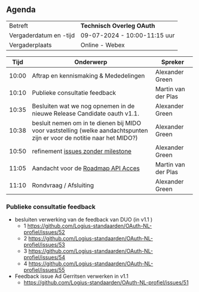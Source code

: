 ## Agenda

|  |   |
|------------------------|-------------------------------------| 
| Betreft  | **Technisch Overleg OAuth** |
| Vergaderdatum en -tijd | 09-07-2024 - 10:00-11:15 uur  |
| Vergaderplaats  | Online - Webex|


| Tijd | Onderwerp |Spreker|
| --- | --- | --- |
| 10:00 | Aftrap en kennismaking & Mededelingen  |  Alexander Green |
| 10:10 | Publieke consultatie feedback  |  Martin van der Plas |
| 10:35 | Besluiten wat we nog opnemen in de nieuwe Release Candidate oauth v1.1.  |  Alexander Green |
| 10:38 | besluit nemen om in te dienen bij MIDO voor vaststelling (welke aandachtspunten zijn er voor de notitie naar het MIDO?) |  Alexander Green |
| 10:50 | refinement [issues zonder milestone](https://github.com/Logius-standaarden/OAuth-NL-profiel/issues?q=is%3Aopen+is%3Aissue+no%3Amilestone) | Alexander Green |
| 11:05 | Aandacht voor de [Roadmap API Acces](https://github.com/orgs/Logius-standaarden/projects/2/views/1) |  Martin van der Plas |
| 11:10 | Rondvraag / Afsluiting | Alexander Green |

### Publieke consultatie feedback
- besluiten verwerking van de feedback van DUO (in v1.1 )
  - 1 https://github.com/Logius-standaarden/OAuth-NL-profiel/issues/52
  - 2 https://github.com/Logius-standaarden/OAuth-NL-profiel/issues/53
  - 3 https://github.com/Logius-standaarden/OAuth-NL-profiel/issues/54
  - 4 https://github.com/Logius-standaarden/OAuth-NL-profiel/issues/55
- Feedback issue Ad Gerritsen verwerken in v1.1
  - https://github.com/Logius-standaarden/OAuth-NL-profiel/issues/51

